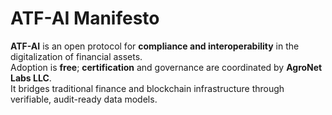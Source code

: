 # ATF-AI Manifesto
**ATF-AI** is an open protocol for **compliance and interoperability** in the digitalization of financial assets.  
Adoption is **free**; **certification** and governance are coordinated by **AgroNet Labs LLC**.  
It bridges traditional finance and blockchain infrastructure through verifiable, audit-ready data models.
